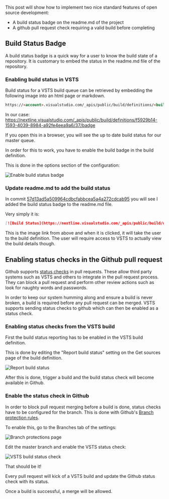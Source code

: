 This post will show how to implement two nice standard features of open source development:
- A build status badge on the readme.md of the project
- A github pull request check requiring a valid build before completing

## Build Status Badge

A build status badge is a quick way for a user to know the build state of a repository.  It is customary to embed the status in the readme.md file of the repository.

### Enabling build status in VSTS

Build status for a VSTS build queue can be retrieved by embedding the following image into an html page or markdown.

```html
https://<account>.visualstudio.com/_apis/public/build/definitions/<build_definition_id>/<build_id>/badge
```

In our case:
https://nextline.visualstudio.com/_apis/public/build/definitions/f5929b14-1593-4039-8984-a92fe4eea9a6/37/badge

If you open this in a browser, you will see the up to date build status for our master queue.

In order for this to work, you have to enable the build badge in the build definition.

This is done in the options section of the configuration:

![Enable build status badge](/img/integrate-with-github-status/enable-status-badge.png)

### Update readme.md to add the build status

In commit [57d13ad5a509964cdbcfabbcea5a4a272cdcab95](https://github.com/eliakaris/blog/commit/57d13ad5a509964cdbcfabbcea5a4a272cdcab95) you will see I added the build status badge to the readme.md file.

Very simply it is:
```md
[![Build Status](https://nextline.visualstudio.com/_apis/public/build/definitions/f5929b14-1593-4039-8984-a92fe4eea9a6/37/badge)](https://nextline.visualstudio.com/Blog/_build/index?definitionId=37)
```

This is the image link from above and when it is clicked, it will take the user to the build definition.  The user will require access to VSTS to actually view the build details though.

## Enabling status checks in the Github pull request

Github supports [status checks](https://help.github.com/articles/enabling-required-status-checks/) in pull requests.  These allow third party systems such as VSTS and others to integrate in the pull request process.  They can block a pull request and perform other review actions such as look for naughty words and passwords.

In order to keep our system humming along and ensure a build is never broken, a build is required before any pull request can be merged.  VSTS supports sending status checks to github which can then be enabled as a status check.

### Enabling status checks from the VSTS build

First the build status reporting has to be enabled in the VSTS build definition.

This is done by editing the "Report build status" setting on the Get sources page of the build definition.

![Report build status](/img/integrate-with-github-status/report-build-status.png)

After this is done, trigger a build and the build status check will become available in Github.

### Enable the status check in Github

In order to block pull request merging before a build is done, status checks have to be configured for the branch.  This is done with Github's [Branch protection rules](https://help.github.com/articles/defining-the-mergeability-of-pull-requests/).

To enable this, go to the Branches tab of the settings:

![Branch protections page](/img/integrate-with-github-status/branch-protections.png)

Edit the master branch and enable the VSTS status check:

![VSTS build status check](/img/integrate-with-github-status/enable-status-checks.png)

That should be it!

Every pull request will kick of a VSTS build and update the Github status check with its status.

Once a build is successful, a merge will be allowed.